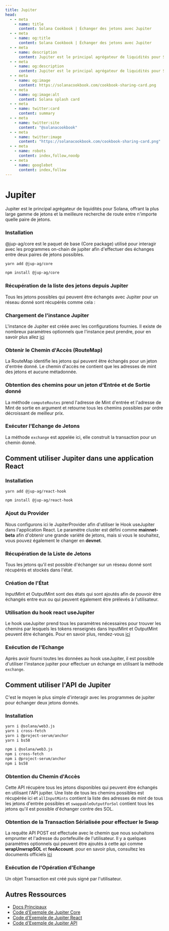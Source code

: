 ```yaml
---
title: Jupiter
head:
  - - meta
    - name: title
      content: Solana Cookbook | Échanger des jetons avec Jupiter
  - - meta
    - name: og:title
      content: Solana Cookbook | Échanger des jetons avec Jupiter
  - - meta
    - name: description
      content: Jupiter est le principal agrégateur de liquidités pour Solana, offrant la plus large gamme de jetons et la meilleure recherche de route entre n'importe quelle paire de jetons.
  - - meta
    - name: og:description
      content: Jupiter est le principal agrégateur de liquidités pour Solana, offrant la plus large gamme de jetons et la meilleure recherche de route entre n'importe quelle paire de jetons.
  - - meta
    - name: og:image
      content: https://solanacookbook.com/cookbook-sharing-card.png
  - - meta
    - name: og:image:alt
      content: Solana splash card
  - - meta
    - name: twitter:card
      content: summary
  - - meta
    - name: twitter:site
      content: "@solanacookbook"
  - - meta
    - name: twitter:image
      content: "https://solanacookbook.com/cookbook-sharing-card.png"
  - - meta
    - name: robots
      content: index,follow,noodp
  - - meta
    - name: googlebot
      content: index,follow
---
```


# Jupiter

Jupiter est le principal agrégateur de liquidités pour Solana, offrant la plus large gamme de jetons et la meilleure recherche de route entre n'importe quelle paire de jetons.

### Installation

@jup-ag/core est le paquet de base (Core package) utilisé pour interagir avec les programmes on-chain de jupiter afin d'effectuer des échanges entre deux paires de jetons possibles.

<CodeGroup>
  <CodeGroupItem title="YARN" active>

```bash
yarn add @jup-ag/core
```

  </CodeGroupItem>

  <CodeGroupItem title="NPM">

```bash
npm install @jup-ag/core
```

  </CodeGroupItem>
</CodeGroup>

### Récupération de la liste des jetons depuis Jupiter

Tous les jetons possibles qui peuvent être échangés avec Jupiter pour un réseau donné sont récupérés comme cela :

<SolanaCodeGroup>
  <SolanaCodeGroupItem title="TS" active>

  <template v-slot:default>

@[code](@/code/jupiter/token-list/main.en.ts)

  </template>

  <template v-slot:preview>

@[code](@/code/jupiter/token-list/main.preview.en.ts)

  </template>

  </SolanaCodeGroupItem>

</SolanaCodeGroup>

### Chargement de l'instance Jupiter

L'instance de Jupiter est créée avec les configurations fournies. Il existe de nombreux paramètres optionnels que l'instance peut prendre, pour en savoir plus allez [ici](https://docs.jup.ag/jupiter-core/full-guide)

<SolanaCodeGroup>
  <SolanaCodeGroupItem title="TS" active>

  <template v-slot:default>

@[code](@/code/jupiter/loading-instance/main.en.ts)

  </template>

  <template v-slot:preview>

@[code](@/code/jupiter/loading-instance/main.preview.en.ts)

  </template>

  </SolanaCodeGroupItem>

</SolanaCodeGroup>

### Obtenir le Chemin d'Accès (RouteMap)

La RouteMap identifie les jetons qui peuvent être échangés pour un jeton d'entrée donné. Le chemin d'accès ne contient que les adresses de mint des jetons et aucune métadonnée.

<SolanaCodeGroup>
  <SolanaCodeGroupItem title="TS" active>

  <template v-slot:default>

@[code](@/code/jupiter/route-map/main.en.ts)

  </template>

  <template v-slot:preview>

@[code](@/code/jupiter/route-map/main.preview.en.ts)

  </template>

  </SolanaCodeGroupItem>

</SolanaCodeGroup>

### Obtention des chemins pour un jeton d'Entrée et de Sortie donné
La méthode `computeRoutes` prend l'adresse de Mint d'entrée et l'adresse de Mint de sortie en argument et retourne tous les chemins possibles par ordre décroissant de meilleur prix.

<SolanaCodeGroup>
  <SolanaCodeGroupItem title="TS" active>

  <template v-slot:default>

@[code](@/code/jupiter/routes/main.en.ts)

  </template>

  <template v-slot:preview>

@[code](@/code/jupiter/routes/main.preview.en.ts)

  </template>

  </SolanaCodeGroupItem>

</SolanaCodeGroup>

### Exécuter l'Echange de Jetons
La méthode `exchange` est appelée ici, elle construit la transaction pour un chemin donné.

<SolanaCodeGroup>
  <SolanaCodeGroupItem title="TS" active>

  <template v-slot:default>

@[code](@/code/jupiter/swap/main.en.ts)

  </template>

  <template v-slot:preview>

@[code](@/code/jupiter/swap/main.preview.en.ts)

  </template>

  </SolanaCodeGroupItem>

</SolanaCodeGroup>

## Comment utiliser Jupiter dans une application React

### Installation

<CodeGroup>
  <CodeGroupItem title="YARN" active>

```bash
yarn add @jup-ag/react-hook
```

  </CodeGroupItem>

  <CodeGroupItem title="NPM">

```bash
npm install @jup-ag/react-hook
```

  </CodeGroupItem>
</CodeGroup>

### Ajout du Provider

Nous configurons ici le JupiterProvider afin d'utiliser le Hook useJupiter dans l'application React. Le paramètre cluster est défini comme **mainnet-beta** afin d'obtenir une grande variété de jetons, mais si vous le souhaitez, vous pouvez également le changer en **devnet**.

<SolanaCodeGroup>
  <SolanaCodeGroupItem title="TS" active>

  <template v-slot:default>

@[code](@/code/jupiter/providerSetup/main.en.ts)

  </template>

  <template v-slot:preview>

@[code](@/code/jupiter/providerSetup/main.preview.en.ts)

  </template>

  </SolanaCodeGroupItem>

</SolanaCodeGroup>

### Récupération de la Liste de Jetons

Tous les jetons qu'il est possible d'échanger sur un réseau donné sont récupérés et stockés dans l'état.

<SolanaCodeGroup>
  <SolanaCodeGroupItem title="TS" active>

  <template v-slot:default>

@[code](@/code/jupiter/react-token-list/main.en.ts)

  </template>

  <template v-slot:preview>

@[code](@/code/jupiter/react-token-list/main.preview.en.ts)

  </template>

  </SolanaCodeGroupItem>

</SolanaCodeGroup>

### Création de l'État

InputMint et OutputMint sont des états qui sont ajoutés afin de pouvoir être échangés entre eux ou qui peuvent également être prélevés à l'utilisateur.

<SolanaCodeGroup>
  <SolanaCodeGroupItem title="TS" active>

  <template v-slot:default>

@[code](@/code/jupiter/inputSetup/main.en.ts)

  </template>

  <template v-slot:preview>

@[code](@/code/jupiter/inputSetup/main.preview.en.ts)

  </template>

  </SolanaCodeGroupItem>

</SolanaCodeGroup>

### Utilisation du hook react useJupiter

Le hook useJupiter prend tous les paramètres nécessaires pour trouver les chemins par lesquels les tokens renseignés dans InputMint et OutputMint peuvent être échangés. Pour en savoir plus, rendez-vous [ici](https://docs.jup.ag/jupiter-react/using-the-react-hook)

<SolanaCodeGroup>
  <SolanaCodeGroupItem title="TS" active>

  <template v-slot:default>

@[code](@/code/jupiter/useJupiter/main.en.ts)

  </template>

  <template v-slot:preview>

@[code](@/code/jupiter/useJupiter/main.preview.en.ts)

  </template>

  </SolanaCodeGroupItem>

</SolanaCodeGroup>

### Exécution de l'Echange

Après avoir fourni toutes les données au hook useJupiter, il est possible d'utiliser l'instance jupiter pour effectuer un échange en utilisant la méthode `exchange`.

<SolanaCodeGroup>
  <SolanaCodeGroupItem title="TS" active>

  <template v-slot:default>

@[code](@/code/jupiter/reactSwap/main.en.ts)

  </template>

  <template v-slot:preview>

@[code](@/code/jupiter/reactSwap/main.preview.en.ts)

  </template>

  </SolanaCodeGroupItem>

</SolanaCodeGroup>

## Comment utiliser l'API de Jupiter

C'est le moyen le plus simple d'interagir avec les programmes de jupiter pour échanger deux jetons donnés.

### Installation

<CodeGroup>
  <CodeGroupItem title="YARN" active>

```bash
yarn i @solana/web3.js
yarn i cross-fetch
yarn i @project-serum/anchor
yarn i bs58
```

  </CodeGroupItem>

  <CodeGroupItem title="NPM">

```bash
npm i @solana/web3.js
npm i cross-fetch
npm i @project-serum/anchor
npm i bs58
```

  </CodeGroupItem>
</CodeGroup>

### Obtention du Chemin d'Accès

Cette API récupère tous les jetons disponibles qui peuvent être échangés en utilisant l'API jupiter. Une liste de tous les chemins possibles est récupérée ici et `allInputMints` contient la liste des adresses de mint de tous les jetons d'entrée possibles et `swappableOutputForSol` contient tous les jetons qu'il est possible d'échanger contre des SOL.

<SolanaCodeGroup>
  <SolanaCodeGroupItem title="TS" active>

  <template v-slot:default>

@[code](@/code/jupiter/retriveapi/main.en.ts)

  </template>

  <template v-slot:preview>

@[code](@/code/jupiter/retriveapi/main.preview.en.ts)

  </template>

  </SolanaCodeGroupItem>

</SolanaCodeGroup>

### Obtention de la Transaction Sérialisée pour effectuer le Swap
La requête API POST est effectuée avec le chemin que nous souhaitons emprunter et l'adresse du portefeuille de l'utilisateur. Il y a quelques paramètres optionnels qui peuvent être ajoutés à cette api comme **wrapUnwrapSOL** et **feeAccount**. pour en savoir plus, consultez les documents officiels [ici](https://docs.jup.ag/jupiter-api/swap-api-for-solana)

<SolanaCodeGroup>
  <SolanaCodeGroupItem title="TS" active>

  <template v-slot:default>

@[code](@/code/jupiter/getTxapi/main.en.ts)

  </template>

  <template v-slot:preview>

@[code](@/code/jupiter/getTxapi/main.preview.en.ts)

  </template>

  </SolanaCodeGroupItem>

</SolanaCodeGroup>

### Exécution de l'Opération d'Echange
Un objet Transaction est créé puis signé par l'utilisateur.

<SolanaCodeGroup>
  <SolanaCodeGroupItem title="TS" active>

  <template v-slot:default>

@[code](@/code/jupiter/executeapi/main.en.ts)

  </template>

  <template v-slot:preview>

@[code](@/code/jupiter/executeapi/main.preview.en.ts)

  </template>

  </SolanaCodeGroupItem>

</SolanaCodeGroup>

## Autres Ressources

- [Docs Principaux](https://docs.jup.ag/)
- [Code d'Exemple de Jupiter Core](https://github.com/jup-ag/jupiter-core-example)
- [Code d'Exemple de Jupiter React](https://github.com/jup-ag/jupiter-api-nextjs-example)
- [Code d'Exemple de Jupiter API](https://github.com/jup-ag/api-arbs-example)
